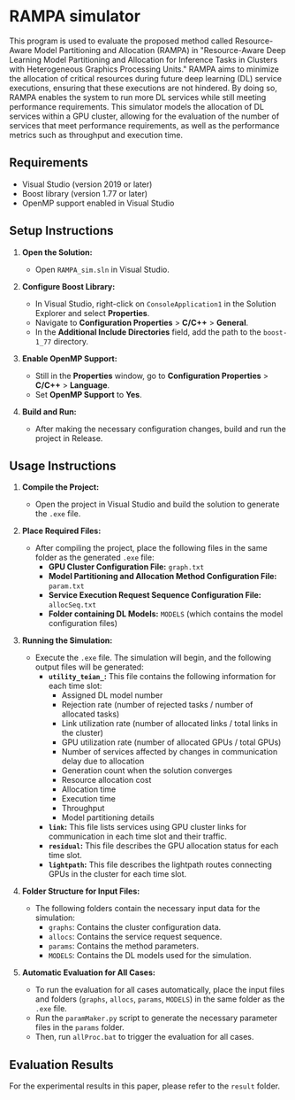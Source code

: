 # RAMPA simulator

This program is used to evaluate the proposed method called Resource-Aware Model Partitioning and Allocation (RAMPA) in "Resource-Aware Deep Learning Model Partitioning and Allocation for Inference Tasks in Clusters with Heterogeneous Graphics Processing Units." RAMPA aims to minimize the allocation of critical resources during future deep learning (DL) service executions, ensuring that these executions are not hindered. By doing so, RAMPA enables the system to run more DL services while still meeting performance requirements. This simulator models the allocation of DL services within a GPU cluster, allowing for the evaluation of the number of services that meet performance requirements, as well as the performance metrics such as throughput and execution time.


## Requirements

- Visual Studio (version 2019 or later)
- Boost library (version 1.77 or later)
- OpenMP support enabled in Visual Studio

## Setup Instructions

1. **Open the Solution:**
   - Open `RAMPA_sim.sln` in Visual Studio.

2. **Configure Boost Library:**
   - In Visual Studio, right-click on `ConsoleApplication1` in the Solution Explorer and select **Properties**.
   - Navigate to **Configuration Properties** > **C/C++** > **General**.
   - In the **Additional Include Directories** field, add the path to the `boost-1_77` directory.

3. **Enable OpenMP Support:**
   - Still in the **Properties** window, go to **Configuration Properties** > **C/C++** > **Language**.
   - Set **OpenMP Support** to **Yes**.

4. **Build and Run:**
   - After making the necessary configuration changes, build and run the project in Release.



## Usage Instructions

1. **Compile the Project:**
   - Open the project in Visual Studio and build the solution to generate the `.exe` file.

2. **Place Required Files:**
   - After compiling the project, place the following files in the same folder as the generated `.exe` file:
     - **GPU Cluster Configuration File:** `graph.txt`
     - **Model Partitioning and Allocation Method Configuration File:** `param.txt`
     - **Service Execution Request Sequence Configuration File:** `allocSeq.txt`
     - **Folder containing DL Models:** `MODELS` (which contains the model configuration files)

3. **Running the Simulation:**
   - Execute the `.exe` file. The simulation will begin, and the following output files will be generated:
     - **`utility_teian_`:** This file contains the following information for each time slot:
       - Assigned DL model number
       - Rejection rate (number of rejected tasks / number of allocated tasks)
       - Link utilization rate (number of allocated links / total links in the cluster)
       - GPU utilization rate (number of allocated GPUs / total GPUs)
       - Number of services affected by changes in communication delay due to allocation
       - Generation count when the solution converges
       - Resource allocation cost
       - Allocation time
       - Execution time
       - Throughput
       - Model partitioning details
     - **`link`:** This file lists services using GPU cluster links for communication in each time slot and their traffic.
     - **`residual`:** This file describes the GPU allocation status for each time slot.
     - **`lightpath`:** This file describes the lightpath routes connecting GPUs in the cluster for each time slot.

4. **Folder Structure for Input Files:**
   - The following folders contain the necessary input data for the simulation:
     - `graphs`: Contains the cluster configuration data.
     - `allocs`: Contains the service request sequence.
     - `params`: Contains the method parameters.
     - `MODELS`: Contains the DL models used for the simulation.

5. **Automatic Evaluation for All Cases:**
   - To run the evaluation for all cases automatically, place the input files and folders (`graphs`, `allocs`, `params`, `MODELS`) in the same folder as the `.exe` file.
   - Run the `paramMaker.py` script to generate the necessary parameter files in the `params` folder.
   - Then, run `allProc.bat` to trigger the evaluation for all cases.

## Evaluation Results

For the experimental results in this paper, please refer to the `result` folder.


